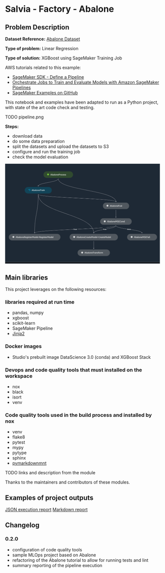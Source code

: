 # Salvia - Factory - Abalone

## Problem Description

**Dataset Reference:** [Abalone Dataset](https://www.csie.ntu.edu.tw/~cjlin/libsvmtools/datasets/regression.html)

**Type of problem:** Linear Regression

**Type of solution:** XGBoost using SageMaker Training Job

AWS tutorials related to this example:

- [SageMaker SDK - Define a Pipeline](https://docs.aws.amazon.com/sagemaker/latest/dg/define-pipeline.html)
- [Orchestrate Jobs to Train and Evaluate Models with Amazon SageMaker Pipelines](https://sagemaker-examples.readthedocs.io/en/latest/sagemaker-pipelines/tabular/abalone_build_train_deploy/sagemaker-pipelines-preprocess-train-evaluate-batch-transform.html)
- [SageMaker Examples on GitHub](https://github.com/aws/amazon-sagemaker-examples/tree/main/sagemaker-pipelines/tabular/abalone_build_train_deploy)

This notebook and examples have been adapted to run as a Python project,
with state of the art code check and testing.

TODO pipeline.png

**Steps:**
- download data
- do some data preparation
- split the datasets and upload the datasets to S3
- configure and run the training job
- check the model evaluation

![Pipeline Execution Snapshot](docs/images/pipeline-execution.png)

## Main libraries

This project leverages on the following resources:

### libraries required at run time

- pandas, numpy
- xgboost
- scikit-learn
- SageMaker Pipeline
- [Jinja2](https://tedboy.github.io/jinja2/templ10.html)

### Docker images

- Studio's prebuilt image DataScience 3.0 (conda) and XGBoost Stack

### Devops and code quality tools that must installed on the workspace

- nox
- black
- isort
- venv

### Code quality tools used in the build process and installed by nox

- venv
- flake8
- pytest
- mypy
- pytype
- sphinx
- [pymarkdownmnt](https://pypi.org/project/pymarkdownlnt/)

TODO links and description from the module

Thanks to the maintainers and contributors of these modules.

## Examples of project outputs  

[JSON execution report](docs/report-examples/pipeline_execution_report.json)
[Markdown report](docs/report-examples/pipeline_execution_report.md)

## Changelog

### 0.2.0

- configuration of code quality tools
- sample MLOps project based on Abalone
- refactoring of the Abalone tutorial to allow for running tests and lint
- summary reporting of the pipeline execution
